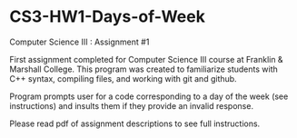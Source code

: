 # CS3-HW1-Days-of-Week
Computer Science III : Assignment #1

First assignment completed for Computer Science III course at Franklin & Marshall College. This program was created to familiarize students with C++ syntax, 
compiling files, and working with git and github. 

Program prompts user for a code corresponding to a day of the week (see instructions) and insults them if they provide an invalid response.

Please read pdf of assignment descriptions to see full instructions.
